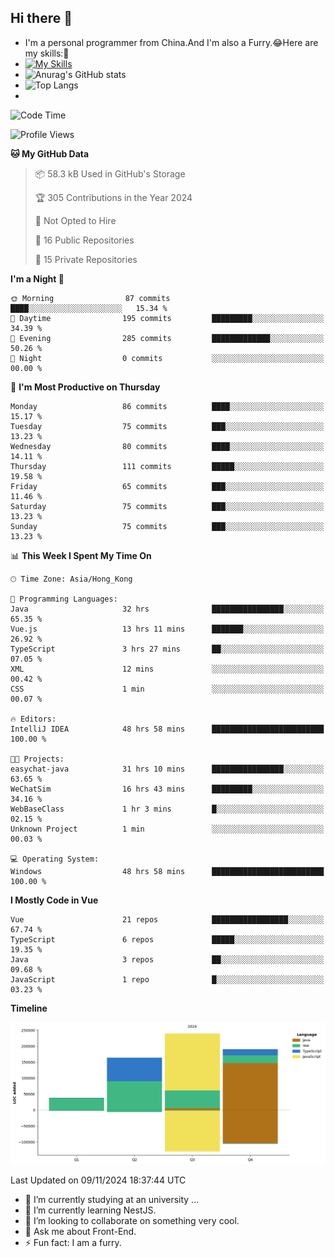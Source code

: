 ## Hi there 👋
- I'm a personal programmer from China.And I'm also a Furry.😂Here are my skills:🤔
- [![My Skills](https://skillicons.dev/icons?i=js,html,css,vue,typescript,java,golang)](https://skillicons.dev)
- ![Anurag's GitHub stats](https://github-readme-stats.vercel.app/api?username=FluffyChi-Xing&count_private=true&show_icons=true&theme=radical)
- ![Top Langs](https://github-readme-stats.vercel.app/api/top-langs/?username=FluffyChi-Xing)
- <!--START_SECTION:waka-->
![Code Time](http://img.shields.io/badge/Code%20Time-733%20hrs%2016%20mins-blue)

![Profile Views](http://img.shields.io/badge/Profile%20Views-19-blue)

**🐱 My GitHub Data** 

> 📦 58.3 kB Used in GitHub's Storage 
 > 
> 🏆 305 Contributions in the Year 2024
 > 
> 🚫 Not Opted to Hire
 > 
> 📜 16 Public Repositories 
 > 
> 🔑 15 Private Repositories 
 > 
**I'm a Night 🦉** 

```text
🌞 Morning                87 commits          ████░░░░░░░░░░░░░░░░░░░░░   15.34 % 
🌆 Daytime                195 commits         █████████░░░░░░░░░░░░░░░░   34.39 % 
🌃 Evening                285 commits         █████████████░░░░░░░░░░░░   50.26 % 
🌙 Night                  0 commits           ░░░░░░░░░░░░░░░░░░░░░░░░░   00.00 % 
```
📅 **I'm Most Productive on Thursday** 

```text
Monday                   86 commits          ████░░░░░░░░░░░░░░░░░░░░░   15.17 % 
Tuesday                  75 commits          ███░░░░░░░░░░░░░░░░░░░░░░   13.23 % 
Wednesday                80 commits          ████░░░░░░░░░░░░░░░░░░░░░   14.11 % 
Thursday                 111 commits         █████░░░░░░░░░░░░░░░░░░░░   19.58 % 
Friday                   65 commits          ███░░░░░░░░░░░░░░░░░░░░░░   11.46 % 
Saturday                 75 commits          ███░░░░░░░░░░░░░░░░░░░░░░   13.23 % 
Sunday                   75 commits          ███░░░░░░░░░░░░░░░░░░░░░░   13.23 % 
```


📊 **This Week I Spent My Time On** 

```text
🕑︎ Time Zone: Asia/Hong_Kong

💬 Programming Languages: 
Java                     32 hrs              ████████████████░░░░░░░░░   65.35 % 
Vue.js                   13 hrs 11 mins      ███████░░░░░░░░░░░░░░░░░░   26.92 % 
TypeScript               3 hrs 27 mins       ██░░░░░░░░░░░░░░░░░░░░░░░   07.05 % 
XML                      12 mins             ░░░░░░░░░░░░░░░░░░░░░░░░░   00.42 % 
CSS                      1 min               ░░░░░░░░░░░░░░░░░░░░░░░░░   00.07 % 

🔥 Editors: 
IntelliJ IDEA            48 hrs 58 mins      █████████████████████████   100.00 % 

🐱‍💻 Projects: 
easychat-java            31 hrs 10 mins      ████████████████░░░░░░░░░   63.65 % 
WeChatSim                16 hrs 43 mins      █████████░░░░░░░░░░░░░░░░   34.16 % 
WebBaseClass             1 hr 3 mins         █░░░░░░░░░░░░░░░░░░░░░░░░   02.15 % 
Unknown Project          1 min               ░░░░░░░░░░░░░░░░░░░░░░░░░   00.03 % 

💻 Operating System: 
Windows                  48 hrs 58 mins      █████████████████████████   100.00 % 
```

**I Mostly Code in Vue** 

```text
Vue                      21 repos            █████████████████░░░░░░░░   67.74 % 
TypeScript               6 repos             █████░░░░░░░░░░░░░░░░░░░░   19.35 % 
Java                     3 repos             ██░░░░░░░░░░░░░░░░░░░░░░░   09.68 % 
JavaScript               1 repo              █░░░░░░░░░░░░░░░░░░░░░░░░   03.23 % 
```



**Timeline**

![Lines of Code chart](https://raw.githubusercontent.com/FluffyChi-Xing/FluffyChi-Xing/main/assets/bar_graph.png)


 Last Updated on 09/11/2024 18:37:44 UTC
<!--END_SECTION:waka-->
- 🔭 I’m currently studying at an university ...
- 🌱 I’m currently learning NestJS.
- 👯 I’m looking to collaborate on something very cool.
- 💬 Ask me about Front-End.
- ⚡ Fun fact: I am a furry.

